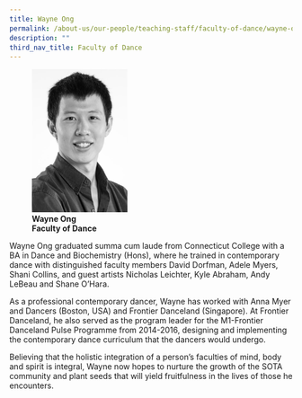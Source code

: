 ```yaml
---
title: Wayne Ong
permalink: /about-us/our-people/teaching-staff/faculty-of-dance/wayne-ong/
description: ""
third_nav_title: Faculty of Dance
---
```

<figure>
<img style="width:40%" src="/images/wayneong.jpg">
<figcaption> <strong>Wayne Ong<br>
Faculty of Dance</strong> </figcaption>
</figure>


Wayne Ong graduated summa cum laude from Connecticut College with a BA in Dance and Biochemistry (Hons), where he trained in contemporary dance with distinguished faculty members David Dorfman, Adele Myers, Shani Collins, and guest artists Nicholas Leichter, Kyle Abraham, Andy LeBeau and Shane O’Hara.

  

As a professional contemporary dancer, Wayne has worked with Anna Myer and Dancers (Boston, USA) and Frontier Danceland (Singapore). At Frontier Danceland, he also served as the program leader for the M1-Frontier Danceland Pulse Programme from 2014-2016, designing and implementing the contemporary dance curriculum that the dancers would undergo.

  

Believing that the holistic integration of a person’s faculties of mind, body and spirit is integral, Wayne now hopes to nurture the growth of the SOTA community and plant seeds that will yield fruitfulness in the lives of those he encounters.